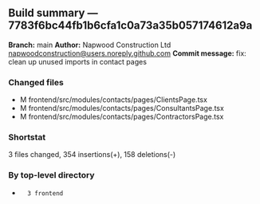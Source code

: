 ## Build summary — 7783f6bc44fb1b6cfa1c0a73a35b057174612a9a

**Branch:** main **Author:** Napwood Construction Ltd <napwoodconstruction@users.noreply.github.com>
**Commit message:** fix: clean up unused imports in contact pages

### Changed files

- M frontend/src/modules/contacts/pages/ClientsPage.tsx
- M frontend/src/modules/contacts/pages/ConsultantsPage.tsx
- M frontend/src/modules/contacts/pages/ContractorsPage.tsx

### Shortstat

3 files changed, 354 insertions(+), 158 deletions(-)

### By top-level directory

-       3 frontend
